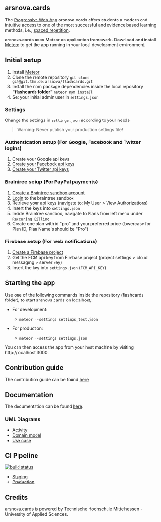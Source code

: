 arsnova.cards
---
The [Progressive Web App](https://en.wikipedia.org/wiki/Progressive_web_app) arsnova.cards offers students a modern and intuitive access to one of the most successful and evidence based learning methods, i.e., [spaced repetition](https://en.wikipedia.org/wiki/Spaced_repetition).

arsnova.cards uses Meteor as application framework. Download and install [Meteor](https://www.meteor.com/) to get the app running in your local development environment.


## Initial setup
1. Install [Meteor](https://www.meteor.com/)
2. Clone the remote repository `git clone git@git.thm.de:arsnova/flashcards.git`
3. Install the npm package dependencies inside the local repository **"flashcards folder"** `meteor npm install`
4. Set your initial admin user in `settings.json`


### Settings
Change the settings in `settings.json` according to your needs

> Warning: Never publish your production settings file!


### Authentication setup (For Google, Facebook and Twitter logins)
1. [Create your Google api keys](https://console.developers.google.com/)
2. [Create your Facebook api keys](https://developers.facebook.com/)
3. [Create your Twitter api keys](https://apps.twitter.com/)


### Braintree setup (For PayPal payments)
1. [Create a Braintree sandbox account](https://www.braintreepayments.com/get-started)
2. [Login](https://sandbox.braintreegateway.com/login) to the braintree sandbox
3. Retrieve your api keys (navigate to: My User > View Authorizations)
4. Insert the keys into `settings.json`
5. Inside Braintree sandbox, navigate to Plans from left menu under `Reccuring Billing`
6. Create one plan with id "pro" and your preferred price (lowercase for Plan ID, Plan Name's should be "Pro")


### Firebase setup (For web notifications)
1. [Create a Firebase project](https://console.firebase.google.com/)
2. Get the FCM api key from Firebase project (project settings > cloud messaging > server key)
3. Insert the key into `settings.json` (`FCM_API_KEY`)


## Starting the app
Use one of the following commands inside the repository (flashcards folder), to start arsnova.cards on localhost,:

- For development:
  - `meteor --settings settings_test.json`

- For production:
  - `meteor --settings settings.json`

You can then access the app from your host machine by visiting http://localhost:3000.

## Contribution guide
The contribution guide can be found [here](https://git.thm.de/arsnova/flashcards/blob/staging/CONTRIBUTING.md).

## Documentation 
The documentation can be found [here](https://cards-staging.mni.thm.de/jsdoc/).

### UML Diagrams
- [Activity](https://git.thm.de/arsnova/flashcards/wikis/uml---activity-diagram)
- [Domain model](https://git.thm.de/arsnova/flashcards/wikis/uml---domain-model-diagram)
- [Use case](https://git.thm.de/arsnova/flashcards/wikis/uml---use-case-diagram)

## CI Pipeline
[![build status](https://git.thm.de/arsnova/flashcards/badges/staging/build.svg)](https://git.thm.de/arsnova/flashcards/commits/staging)


- [Staging](http://cards-staging.mni.thm.de)
- [Production](https://arsnova.cards)

## Credits
arsnova.cards is powered by Technische Hochschule Mittelhessen - University of Applied Sciences.
